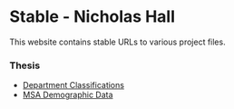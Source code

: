 # Stable - Nicholas Hall

This website contains stable URLs to various project files.

### Thesis
* [Department Classifications](./thesis/2023_departments.xlsx)
* [MSA Demographic Data](./thesis/demographic_data.xlsx)

